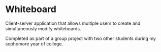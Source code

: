 Whiteboard
===

Client-server application that allows multiple users to create and simultaneously modify whiteboards.


Completed as part of a group project with two other students during my sophomore year of college.